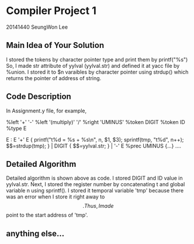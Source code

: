 # Compiler Project 1
20141440 SeungWon Lee

## Main Idea of Your Solution
I stored the tokens by character pointer type and print them by printf("%s")
So, I made str attribute of yylval (yylval.str) and defined it at yacc file by %union.
I stored it to $n varaibles by character pointer using strdup() which returns the pointer of address of string.

## Code Description
In Assignment.y file, for example,

%left '+' '-'
%left '(multiply)' '/'
%right 'UMINUS'
%token <str>DIGIT
%token <str>ID
%type <str>E

E : E '+' E { printf("t%d = %s + %s\n", n, $1, $3); sprintf(tmp, "t%d", n++); $$=strdup(tmp); }
  | DIGIT { $$=yylval.str; }
  | '-' E %prec UMINUS {...}
  ....

## Detailed Algorithm
Detailed algorithm is shown above as code. 
I stored DIGIT and ID value in yylval.str.
Next, I stored the register number by concatenating t and global variable n using sprintf().
I stored it temporal variable 'tmp' because there was an error when I store it right away to $$.
Thus, I made $$ point to the start address of 'tmp'.

## anything else...

